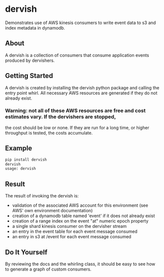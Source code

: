 # dervish

Demonstrates use of AWS kinesis consumers to write event data to s3 and index metadata in dynamodb.

## About

A dervish is a collection of consumers that consume application events produced by dervishers.

## Getting Started

A dervish is created by installing the dervish python package and calling the entry point whirl. All necessary
AWS resources are generated if they do not already exist.

### Warning: not all of these AWS resources are free and cost estimates vary. If the dervishers are stopped,
the cost should be low or none. If they are run for a long time, or higher throughput is tested, the costs accumulate.

## Example

```bash
pip install dervish
dervish
usage: dervish
```

## Result

The result of invoking the dervish is:
- validation of the associated AWS account for this environment (see AWS' own environment documentation)
- creation of a dynamodb table named 'event' if it does not already exist
- creation of a range index on the event "at" numeric epoch property
- a single shard kinesis consumer on the dervisher stream
- an entry in the event table for each event message consumed
- an entry in s3 at <bucket>/event for each event message consumed

## Do It Yourself

By reviewing the docs and the whirling class, it should be easy to see how to generate a graph of custom consumers.
